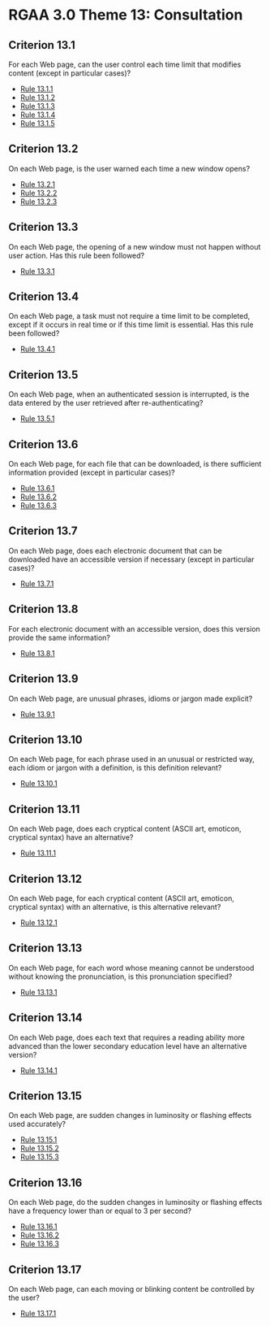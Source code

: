 
# RGAA 3.0 Theme 13: Consultation

## Criterion 13.1
For each Web page, can the user control
each time limit that modifies content (except in particular cases)?
* [Rule 13.1.1](Rule-13-1-1.md)
* [Rule 13.1.2](Rule-13-1-2.md)
* [Rule 13.1.3](Rule-13-1-3.md)
* [Rule 13.1.4](Rule-13-1-4.md)
* [Rule 13.1.5](Rule-13-1-5.md)

## Criterion 13.2
On each Web page, is the user warned each time a new window opens?
* [Rule 13.2.1](Rule-13-2-1.md)
* [Rule 13.2.2](Rule-13-2-2.md)
* [Rule 13.2.3](Rule-13-2-3.md)

## Criterion 13.3
On each Web page, the opening of a new window
must not happen without user action. Has this rule been followed?
* [Rule 13.3.1](Rule-13-3-1.md)

## Criterion 13.4
On each Web page, a task must not require a time limit to be completed,
except if it occurs in real time or if this time limit is essential. Has this rule been followed?
* [Rule 13.4.1](Rule-13-4-1.md)

## Criterion 13.5
On each Web page, when an authenticated session is interrupted,
is the data entered by the user retrieved after re-authenticating?
* [Rule 13.5.1](Rule-13-5-1.md)

## Criterion 13.6
On each Web page, for each file that can be downloaded,
is there sufficient information provided  (except in particular cases)?
* [Rule 13.6.1](Rule-13-6-1.md)
* [Rule 13.6.2](Rule-13-6-2.md)
* [Rule 13.6.3](Rule-13-6-3.md)

## Criterion 13.7
On each Web page, does each electronic document that can be downloaded
have an accessible version if necessary (except in particular cases)?
* [Rule 13.7.1](Rule-13-7-1.md)

## Criterion 13.8
For each electronic document with an accessible version,
does this version provide the same information?
* [Rule 13.8.1](Rule-13-8-1.md)

## Criterion 13.9
On each Web page, are unusual phrases, idioms or jargon made explicit?
* [Rule 13.9.1](Rule-13-9-1.md)

## Criterion 13.10
On each Web page, for each phrase used in an unusual or restricted way,
each idiom or jargon with a definition, is this definition relevant?
* [Rule 13.10.1](Rule-13-10-1.md)

## Criterion 13.11
On each Web page, does each cryptical content (ASCII art,
emoticon, cryptical syntax) have an alternative?
* [Rule 13.11.1](Rule-13-11-1.md)

## Criterion 13.12
On each Web page, for each cryptical content (ASCII art, emoticon,
cryptical syntax) with an alternative, is this alternative relevant?
* [Rule 13.12.1](Rule-13-12-1.md)

## Criterion 13.13
On each Web page, for each word whose meaning cannot be understood
without knowing the pronunciation, is this pronunciation specified?
* [Rule 13.13.1](Rule-13-13-1.md)

## Criterion 13.14
On each Web page, does each text that requires a reading ability more
advanced than the lower secondary education level have an alternative version?
* [Rule 13.14.1](Rule-13-14-1.md)

## Criterion 13.15
On each Web page, are sudden changes in luminosity
or flashing effects used accurately?
* [Rule 13.15.1](Rule-13-15-1.md)
* [Rule 13.15.2](Rule-13-15-2.md)
* [Rule 13.15.3](Rule-13-15-3.md)

## Criterion 13.16
On each Web page, do the sudden changes in luminosity
or flashing effects have a frequency lower than or equal to 3 per second?
* [Rule 13.16.1](Rule-13-16-1.md)
* [Rule 13.16.2](Rule-13-16-2.md)
* [Rule 13.16.3](Rule-13-16-3.md)

## Criterion 13.17
On each Web page, can each moving or blinking content be controlled by the user?
* [Rule 13.17.1](Rule-13-17-1.md)


